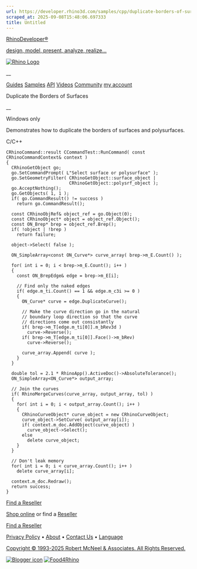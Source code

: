 ```yaml
---
url: https://developer.rhino3d.com/samples/cpp/duplicate-borders-of-surfaces/
scraped_at: 2025-09-08T15:48:06.697333
title: Untitled
---
```


[RhinoDeveloper®](/)

[design, model, present, analyze, realize...](/)

[![Rhino Logo](https://developer.rhino3d.com/images/rhinodevlogo.png)](/)

__

[Guides](https://developer.rhino3d.com/guides)
[Samples](https://developer.rhino3d.com/samples)
[API](https://developer.rhino3d.com/api)
[Videos](https://developer.rhino3d.com/videos)
[Community](https://discourse.mcneel.com/c/rhino-developer) [my account
](https://www.rhino3d.com/my-account/ "Manage your account, licenses, and
teams")

Duplicate the Borders of Surfaces

__

Windows only

Demonstrates how to duplicate the borders of surfaces and polysurfaces.

C/C++

    
    
    CRhinoCommand::result CCommandTest::RunCommand( const CRhinoCommandContext& context )
    {
      CRhinoGetObject go;
      go.SetCommandPrompt( L"Select surface or polysurface" );
      go.SetGeometryFilter( CRhinoGetObject::surface_object |
                            CRhinoGetObject::polysrf_object );
      go.AcceptNothing();
      go.GetObjects( 1, 1 );
      if( go.CommandResult() != success )
        return go.CommandResult();
    
      const CRhinoObjRef& object_ref = go.Object(0);
      const CRhinoObject* object = object_ref.Object();
      const ON_Brep* brep = object_ref.Brep();
      if( !object | !brep )
        return failure;
    
      object->Select( false );
    
      ON_SimpleArray<const ON_Curve*> curve_array( brep->m_E.Count() );
    
      for( int i = 0; i < brep->m_E.Count(); i++ )
      {
        const ON_BrepEdge& edge = brep->m_E[i];
    
        // Find only the naked edges
        if( edge.m_ti.Count() == 1 && edge.m_c3i >= 0 )
        {
          ON_Curve* curve = edge.DuplicateCurve();
    
          // Make the curve direction go in the natural
          // boundary loop direction so that the curve
          // directions come out consistantly
          if( brep->m_T[edge.m_ti[0]].m_bRev3d )
            curve->Reverse();
          if( brep->m_T[edge.m_ti[0]].Face()->m_bRev)
            curve->Reverse();
    
          curve_array.Append( curve );
        }
      }
    
      double tol = 2.1 * RhinoApp().ActiveDoc()->AbsoluteTolerance();
      ON_SimpleArray<ON_Curve*> output_array;
    
      // Join the curves
      if( RhinoMergeCurves(curve_array, output_array, tol) )
      {
        for( int i = 0; i < output_array.Count(); i++ )
        {
          CRhinoCurveObject* curve_object = new CRhinoCurveObject;
          curve_object->SetCurve( output_array[i]);
          if( context.m_doc.AddObject(curve_object) )
            curve_object->Select();
          else
            delete curve_object;
        }
      }
    
      // Don't leak memory
      for( int i = 0; i < curve_array.Count(); i++ )
        delete curve_array[i];
    
      context.m_doc.Redraw();
      return success;
    }
    

  

[Find a Reseller](https://www.rhino3d.com/sales)

[Shop online](https://www.rhino3d.com/store) or find a
[Reseller](https://www.rhino3d.com/sales)

[Find a Reseller](https://www.rhino3d.com/sales)

[Privacy Policy](https://www.rhino3d.com/privacy) •
[About](https://www.rhino3d.com/mcneel/about) • [Contact
Us](https://www.rhino3d.com/mcneel/contact) • [
Language](https://www.rhino3d.com/language "Change to a different region or
language")

[Copyright © 1993-2025 Robert McNeel & Associates. All Rights
Reserved.](https://www.rhino3d.com/mcneel/about)

[](https://www.facebook.com/McNeelRhinoceros/)
[](https://twitter.com/bobmcneel) [](https://www.linkedin.com/groups/75313/)
[](https://www.youtube.com/user/RhinoGuide/videos) [](https://vimeo.com/rhino)
[![Blogger
icon](https://developer.rhino3d.com/images/blogger.svg)](http://blog.rhino3d.com/)
[![Food4Rhino](https://developer.rhino3d.com/images/f4r_icon_01.svg)](https://www.food4rhino.com)

